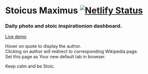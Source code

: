 # Stoicus Maximus [![Netlify Status](https://api.netlify.com/api/v1/badges/1cd2f294-fa75-4a5b-9bc0-6acf0eb5d44f/deploy-status)](https://app.netlify.com/sites/stoicusmaximus/deploys)

### Daily photo and stoic inspirationion dashboard.

[Live demo](https://stoicusmaximus.netlify.app/)

Hover on quote to display the author.  
Clicking on author will redirect to corresponding Wikipedia page.  
Set this page as Your new default tab in browser.

Keep calm and be Stoic.
